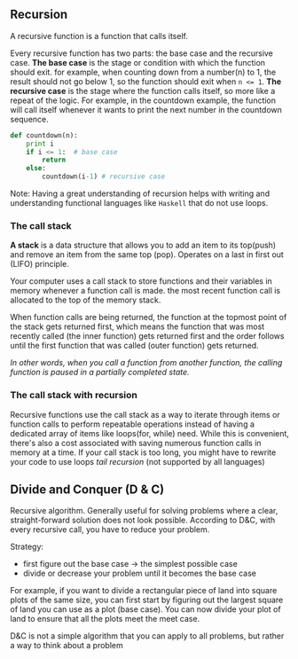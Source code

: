 ## Recursion

A recursive function is a function that calls itself. 

Every recursive function has two parts: the base case and the recursive case.
**The base case** is the stage or condition with which the function should exit. for example, when counting down from a number(n) to 1, the result should not go below 1, so the function should exit when `n <= 1`.
**The recursive case** is the stage where the function calls itself, so more like a repeat of the logic.
For example, in the countdown example, the function will call itself whenever it wants to print the next number in the countdown sequence.

```py
def countdown(n):
    print i
    if i <= 1:  # base case
        return
    else:
        countdown(i-1) # recursive case
```

Note: Having a great understanding of recursion helps with writing and understanding functional languages like `Haskell` that do not use loops.

### The call stack
**A stack** is a data structure that allows you to add an item to its top(push) and remove an item from the same top (pop). Operates on a last in first out (LIFO) principle.

Your computer uses a call stack to store functions and their variables in memory whenever a function call is made. the most recent function call is allocated to the top of the memory stack. 

When function calls are being returned, the function at the topmost point of the stack gets returned first, which means the function that was most recently called (the inner function) gets returned first and the order follows until the first function that was called (outer function) gets returned.

*In other words, when you call a function from another function, the calling function is paused in a partially completed state.*


### The call stack with recursion
Recursive functions use the call stack as a way to iterate through items or function calls to perform repeatable operations instead of having a dedicated array of items like loops(for, while) need.
While this is convenient, there's also a cost associated with saving numerous function calls in memory at a time.
If your call stack is too long, you might have to rewrite your code to use loops *tail recursion* (not supported by all languages)



## Divide and Conquer (D & C)
Recursive algorithm. Generally useful for solving problems where a clear, straight-forward solution does not look possible.
According to D&C, with every recursive call, you have to reduce your problem.

Strategy:
- first figure out the base case -> the simplest possible case
- divide or decrease your problem until it becomes the base case

For example, if you want to divide a rectangular piece of land into square plots of the same size, you can first start by figuring out the largest square of land you can use as a plot (base case).
You can now divide your plot of land to ensure that all the plots meet the meet case.

D&C is not a simple algorithm that you can apply to all problems, but rather a way to think about a problem
